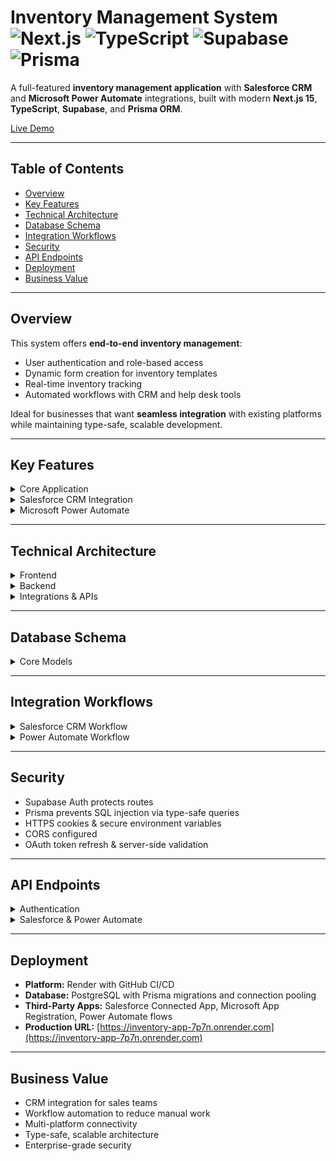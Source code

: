 # Inventory Management System ![Next.js](https://img.shields.io/badge/Next.js-15-black?logo=next.js) ![TypeScript](https://img.shields.io/badge/TypeScript-4.9-blue?logo=typescript) ![Supabase](https://img.shields.io/badge/Supabase-1.0-00bfff?logo=supabase) ![Prisma](https://img.shields.io/badge/Prisma-4.15-blue?logo=prisma)

A full-featured **inventory management application** with **Salesforce CRM** and **Microsoft Power Automate** integrations, built with modern **Next.js 15**, **TypeScript**, **Supabase**, and **Prisma ORM**.

[Live Demo](https://inventory-app-7p7n.onrender.com)

---

## Table of Contents

* [Overview](#overview)
* [Key Features](#key-features)
* [Technical Architecture](#technical-architecture)
* [Database Schema](#database-schema)
* [Integration Workflows](#integration-workflows)
* [Security](#security)
* [API Endpoints](#api-endpoints)
* [Deployment](#deployment)
* [Business Value](#business-value)

---

## Overview

This system offers **end-to-end inventory management**:

* User authentication and role-based access
* Dynamic form creation for inventory templates
* Real-time inventory tracking
* Automated workflows with CRM and help desk tools

Ideal for businesses that want **seamless integration** with existing platforms while maintaining type-safe, scalable development.

---

## Key Features

<details>
<summary>Core Application</summary>

* **User Authentication** – Supabase-powered secure login/registration
* **Dynamic Form Builder** – Text, number, and boolean field support
* **Inventory Management** – CRUD operations on items and templates
* **Template System** – Reusable inventory templates
* **Search & Filtering** – Advanced queries across inventories and items
* **Responsive UI** – Mobile-friendly, light/dark themes

</details>

<details>
<summary>Salesforce CRM Integration</summary>

* **OAuth Authentication** – Secure connection to Salesforce accounts
* **Data Export** – Create Accounts and Contacts from inventory
* **Real-time Sync** – Push updates to CRM automatically
* **Session Management** – Automatic token refresh and error handling

</details>

<details>
<summary>Microsoft Power Automate</summary>

* **OneDrive Integration** – Upload support tickets as JSON files
* **Automated Workflows** – Trigger email and mobile notifications
* **Help Desk Support** – Create tickets from any page
* **Cloud Flow Processing** – Automatic file handling

</details>

---

## Technical Architecture

<details>
<summary>Frontend</summary>

* **Next.js 15** with App Router
* **TypeScript** for type safety
* **Tailwind CSS** for styling
* **Shadcn/ui** component library
* **React Hook Form** for forms
* **Lucide React** for icons

</details>

<details>
<summary>Backend</summary>

* **Next.js API Routes** for server logic
* **Supabase** for authentication and database
* **Prisma ORM** with PostgreSQL
* **OAuth 2.0** for third-party integrations

</details>

<details>
<summary>Integrations & APIs</summary>

* **Salesforce REST API** – CRM
* **Microsoft Graph API** – OneDrive
* **Power Automate** – Workflow automation
* **Axios** – HTTP requests

</details>

---

## Database Schema

<details>
<summary>Core Models</summary>

* **User** – UUID, profile info, inventories, items, comments, likes
* **Category** – Inventory categories, indexed by name
* **Inventory (Template)** – Title, description, image, tags, dynamic fields, versioning
* **Item** – Based on templates, custom ID, dynamic data, versioning
* **Engagement** – Comments and likes with unique constraints

</details>

---

## Integration Workflows

<details>
<summary>Salesforce CRM Workflow</summary>

1. Connect via "Connect to Salesforce" button
2. OAuth login & secure token storage
3. Fill export form
4. API creates Salesforce Account & Contact
5. Confirmation with record IDs

</details>

<details>
<summary>Power Automate Workflow</summary>

1. Click "Help" button
2. Fill support ticket form (issue, priority)
3. JSON ticket uploaded to OneDrive
4. Power Automate flow triggered
5. Admin email and mobile notifications sent

</details>

---

## Security

* Supabase Auth protects routes
* Prisma prevents SQL injection via type-safe queries
* HTTPS cookies & secure environment variables
* CORS configured
* OAuth token refresh & server-side validation

---

## API Endpoints

<details>
<summary>Authentication</summary>

* `GET /api/auth/salesforce` – Initiate Salesforce OAuth
* `GET /api/auth/salesforce/callback` – OAuth callback
* `GET /api/auth/microsoft` – Initiate Microsoft OAuth
* `GET /api/auth/microsoft/callback` – OAuth callback

</details>

<details>
<summary>Salesforce & Power Automate</summary>

* `POST /api/salesforce/create-account` – Export inventory to Salesforce
* `POST /api/power-automate/upload-ticket` – Upload support tickets

</details>

---

## Deployment

* **Platform:** Render with GitHub CI/CD
* **Database:** PostgreSQL with Prisma migrations and connection pooling
* **Third-Party Apps:** Salesforce Connected App, Microsoft App Registration, Power Automate flows
* **Production URL:** [https://inventory-app-7p7n.onrender.com](https://inventory-app-7p7n.onrender.com)

---

## Business Value

* CRM integration for sales teams
* Workflow automation to reduce manual work
* Multi-platform connectivity
* Type-safe, scalable architecture
* Enterprise-grade security
